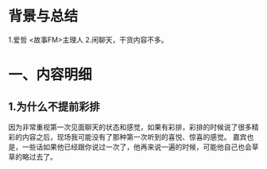 # 背景与总结
1.爱哲 <故事FM>主理人
2.闲聊天，干货内容不多。

# 一、内容明细
## 1.为什么不提前彩排
因为非常重视第一次见面聊天的状态和感觉，如果有彩排，彩排的时候说了很多精彩的内容之后，现场我可能没有了那种第一次听到的喜悦、惊喜的感觉。
嘉宾也是，一些话如果他已经跟你说过一次了，他再来说一遍的时候，可能他自己也会草草的略过去了。
